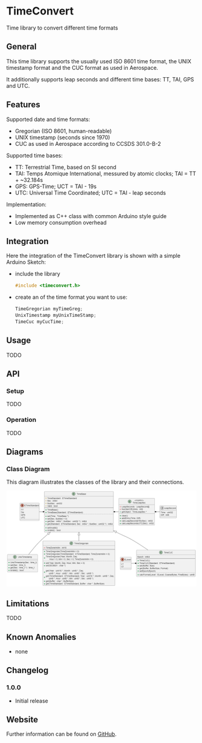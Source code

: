 # TimeConvert

Time library to convert different time formats 

## General

This time library supports the usually used ISO 8601 time format, the UNIX timestamp format and the CUC format as used in Aerospace.

It additionally supports leap seconds and different time bases: TT, TAI, GPS and UTC. 

## Features

Supported date and time formats:
* Gregorian (ISO 8601, human-readable)
* UNIX timestamp (seconds since 1970)
* CUC as used in Aerospace according to CCSDS 301.0-B-2

Supported time bases:
* TT: Terrestrial Time, based on SI second
* TAI: Temps Atomique International, messured by atomic clocks; TAI = TT + ~32.184s  
* GPS: GPS-Time; UCT = TAI - 19s
* UTC: Universal Time Coordinated; UTC = TAI - leap seconds  

Implementation:
* Implemented as C++ class with common Arduino style guide
* Low memory consumption overhead

## Integration

Here the integration of the TimeConvert library is shown with a simple Arduino Sketch:

* include the library

  ```C++
  #include <timeconvert.h>
  ```

* create an of the time format you want to use:

  ```C++
  TimeGregorian myTimeGreg;
  UnixTimestamp myUnixTimeStamp;
  TimeCuc myCucTime;
  ```

## Usage

TODO


## API

### Setup

TODO


### Operation

TODO


## Diagrams

### Class Diagram

This diagram illustrates the classes of the library and their connections. 

![Class Diagram](doc/class_diagram.png)


## Limitations
                                               
TODO


## Known Anomalies

* none


## Changelog

### 1.0.0

* Initial release


## Website

Further information can be found on [GitHub](https://github.com/steftri/timeconvert).


